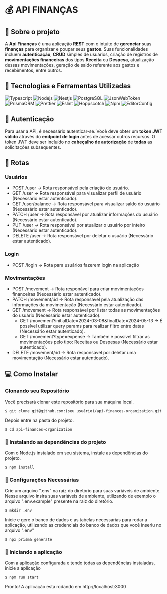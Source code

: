# 💰 API FINANÇAS

## 🔎 Sobre o projeto

A **Api Finanças** é uma aplicação **REST** com o intuito de **gerenciar** suas **finanças** para organizar e poupar seus **gastos**. Suas funcionalidades incluem **autenticação**, **CRUD** simples de usuários, criação de registros de **movimentações financeiras** dos tipos **Receita** ou **Despesa**, atualização dessas movimentações, geração de saldo referente aos gastos e recebimentos, entre outros.

## 🔧 Tecnologias e Ferramentas Utilizadas

![Typescript](https://img.shields.io/badge/TypeScript-007ACC?style=for-the-badge&logo=typescript&logoColor=white)
![Nodejs](https://img.shields.io/badge/Node%20js-339933?style=for-the-badge&logo=nodedotjs&logoColor=white)
![Nestjs](https://img.shields.io/badge/nestjs-E0234E?style=for-the-badge&logo=nestjs&logoColor=white)
![PostgreSQL](https://img.shields.io/badge/PostgreSQL-316192?style=for-the-badge&logo=postgresql&logoColor=white)
![JsonWebToken](https://img.shields.io/badge/JWT-000000?style=for-the-badge&logo=JSON%20web%20tokens&logoColor=white)
![PrismaORM](https://img.shields.io/badge/Prisma-3982CE?style=for-the-badge&logo=Prisma&logoColor=white)
![Prettier](https://img.shields.io/badge/prettier-1A2C34?style=for-the-badge&logo=prettier&logoColor=F7BA3E)
![Eslint](https://img.shields.io/badge/eslint-3A33D1?style=for-the-badge&logo=eslint&logoColor=white)
![Hoppscotch](https://img.shields.io/badge/Hoppscotch-31C48D?style=for-the-badge&logo=hoppscotch&logoColor=white)
![Npm](https://img.shields.io/badge/npm-CB3837?style=for-the-badge&logo=npm&logoColor=white)
![EditorConfig](https://img.shields.io/badge/Editor%20Config-E0EFEF?style=for-the-badge&logo=editorconfig&logoColor=000)

## 🔏 Autenticação

Para usar a API, é necessário autenticar-se. Você deve obter um **token JWT válido** através do **endpoint de login** antes de acessar outros recursos. O token JWT deve ser incluído no **cabeçalho de autorização** de **todas** as solicitações subsequentes.

## 📜 Rotas

### Usuários

-   POST /user -> Rota responsável pela criação de usuário.
-   GET /user -> Rota responsável para visualizar perfil de usuário (Necessário estar autenticado).
-   GET /user/balance -> Rota responsável para visualizar saldo do usuário (Necessário estar autenticado).
-   PATCH /user -> Rota responsável por atualizar informações do usuário (Necessário estar autenticado).
-   PUT /user -> Rota responsável por atualizar o usuário por inteiro (Necessário estar autenticado).
-   DELETE /user -> Rota responsável por deletar o usuário (Necessário estar autenticado).

### Login

-   POST /login -> Rota para usuários fazerem login na aplicação

### Movimentações

-   POST /movement -> Rota responável para criar movimentações financeiras (Necessário estar autenticado).
-   PATCH /movement/:id -> Rota responsável pela atualização das informações da movimentação (Necessário estar autenticado).
-   GET /movement -> Rota responsável por listar todas as movimentações do usuário (Necessário estar autenticado).
    -   GET /movement?initialDate=2024-03-08&finalDate=2024-05-13 -> É possível utilizar query params para realizar filtro entre datas (Necessário estar autenticado).
    -   GET /movement?type=expense -> Também é possível filtrar as movimentações pelo tipo: Receitas ou Despesas (Necessário estar autenticado).
-   DELETE /movement/:id -> Rota responsável por deletar uma movimentação (Necessário estar autenticado).

## 💻 Como Instalar

### Clonando seu Repositório

Você precisará clonar este repositório para sua máquina local.

```
$ git clone git@github.com:(seu usuário)/api-finances-organization.git
```

Depois entre na pasta do projeto.

```
$ cd api-finances-organization
```

### 📌 Instalando as dependências do projeto

Com o Node.js instalado em seu sistema, instale as dependências do projeto.

```
$ npm install
```

### 🛒 Configurações Necessárias

Crie um arquivo ".env" na raiz do diretório para suas variáveis de ambiente.
Nesse arquivo insira suas variáveis de ambiente, utilizando de exemplo o arquivo ".env.example" presente na raiz do diretório.

```
$ mkdir .env
```

Inicie e gere o banco de dados e as tabelas necessárias para rodar a aplicação, utilizando as credenciais do banco de dados que você inseriu no arquivo ".env"

```
$ npx prisma generate
```

### 🎯 Iniciando a aplicação

Com a aplicação configurada e tendo todas as dependências instaladas, inicie a aplicação

```
$ npm run start
```

Pronto! A aplicação está rodando em http://localhost:3000
